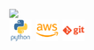 <img src="https://media.giphy.com/media/xT5LMINTLCSOGdIyEo/giphy.gif" width="300"/>
<img src="https://komarev.com/ghpvc/?username=mjcrock&style=flat-square&color=blue" alt=""/>
<div>
  <img src="https://github.com/devicons/devicon/blob/master/icons/python/python-original-wordmark.svg" title="Python" alt="Python" width="40" height="40"/>&nbsp;
  <img src="https://github.com/devicons/devicon/blob/master/icons/amazonwebservices/amazonwebservices-plain-wordmark.svg" title="AWS" alt="AWS" width="40" height="40"/>&nbsp;
  <img src="https://github.com/devicons/devicon/blob/master/icons/git/git-plain-wordmark.svg" title="Git" **alt="Git" width="40" height="40"/>
</div>
